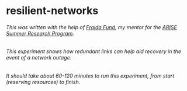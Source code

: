 # resilient-networks
###### This was written with the help of [Fraida Fund](https://github.com/ffund), my mentor for the [ARISE Summer Research Program](http://engineering.nyu.edu/k12stem/arise/).

###### This experiment shows how redundant links can help aid recovery in the event of a network outage.

###### It should take about 60-120 minutes to run this experiment, from start (reserving resources) to finish.
